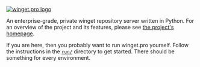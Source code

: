 [![winget.pro logo](https://github.com/farhansolodev/winget.pro/assets/1076393/03a7a228-da4b-4dce-ac7a-c55e595a327d)](https://winget.pro)

An enterprise-grade, private winget repository server written in Python. For an
overview of the project and its features, please see
[the project's homepage](https://winget.pro).

If you are here, then you probably want to run winget.pro yourself. Follow the
instructions in the [`run/`](run) directory to get started. There should be
something for every environment.

